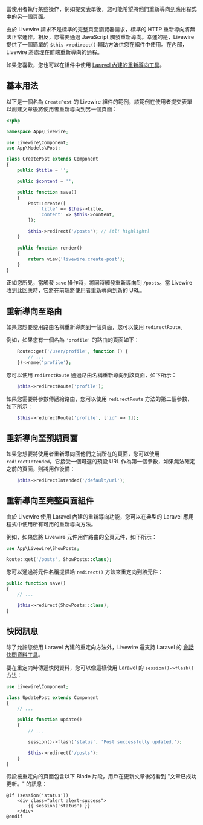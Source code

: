 當使用者執行某些操作，例如提交表單後，您可能希望將他們重新導向到應用程式中的另一個頁面。

由於 Livewire 請求不是標準的完整頁面瀏覽器請求，標準的 HTTP 重新導向將無法正常運作。相反，您需要通過 JavaScript 觸發重新導向。幸運的是，Livewire 提供了一個簡單的 `$this->redirect()` 輔助方法供您在組件中使用。在內部，Livewire 將處理在前端重新導向的過程。

如果您喜歡，您也可以在組件中使用 [Laravel 內建的重新導向工具](https://laravel.com/docs/responses#redirects)。

## 基本用法

以下是一個名為 `CreatePost` 的 Livewire 組件的範例，該範例在使用者提交表單以創建文章後將使用者重新導向到另一個頁面：

```php
<?php

namespace App\Livewire;

use Livewire\Component;
use App\Models\Post;

class CreatePost extends Component
{
	public $title = '';

    public $content = '';

    public function save()
    {
		Post::create([
			'title' => $this->title,
			'content' => $this->content,
		]);

		$this->redirect('/posts'); // [tl! highlight]
    }

    public function render()
    {
        return view('livewire.create-post');
    }
}
```

正如您所見，當觸發 `save` 操作時，將同時觸發重新導向到 `/posts`。當 Livewire 收到此回應時，它將在前端將使用者重新導向到新的 URL。

## 重新導向至路由

如果您想要使用路由名稱重新導向到一個頁面，您可以使用 `redirectRoute`。

例如，如果您有一個名為 `'profile'` 的路由的頁面如下：

```php
    Route::get('/user/profile', function () {
        // ...
    })->name('profile');
```

您可以使用 `redirectRoute` 通過路由名稱重新導向到該頁面，如下所示：

```php
    $this->redirectRoute('profile');
```

如果您需要將參數傳遞給路由，您可以使用 `redirectRoute` 方法的第二個參數，如下所示：

```php
    $this->redirectRoute('profile', ['id' => 1]);
```

## 重新導向至預期頁面

如果您想要將使用者重新導向回他們之前所在的頁面，您可以使用 `redirectIntended`。它接受一個可選的預設 URL 作為第一個參數，如果無法確定之前的頁面，則將用作後備：

```php
    $this->redirectIntended('/default/url');
```

## 重新導向至完整頁面組件

由於 Livewire 使用 Laravel 內建的重新導向功能，您可以在典型的 Laravel 應用程式中使用所有可用的重新導向方法。

例如，如果您將 Livewire 元件用作路由的全頁元件，如下所示：

```php
use App\Livewire\ShowPosts;

Route::get('/posts', ShowPosts::class);
```

您可以通過將元件名稱提供給 `redirect()` 方法來重定向到該元件：

```php
public function save()
{
    // ...

    $this->redirect(ShowPosts::class);
}
```

## 快閃訊息

除了允許您使用 Laravel 內建的重定向方法外，Livewire 還支持 Laravel 的 [會話快閃資料工具](https://laravel.com/docs/session#flash-data)。

要在重定向時傳遞快閃資料，您可以像這樣使用 Laravel 的 `session()->flash()` 方法：

```php
use Livewire\Component;

class UpdatePost extends Component
{
    // ...

    public function update()
    {
        // ...

        session()->flash('status', 'Post successfully updated.');

        $this->redirect('/posts');
    }
}
```

假設被重定向的頁面包含以下 Blade 片段，用戶在更新文章後將看到 "文章已成功更新。" 的訊息：

```blade
@if (session('status'))
    <div class="alert alert-success">
        {{ session('status') }}
    </div>
@endif
```
